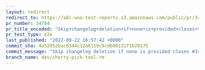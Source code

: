 ```yaml
---
layout: redirect
redirect_to: https://a8c-woo-test-reports.s3.amazonaws.com/public/pr/34784/e2e/index.html
pr_number: 34784
pr_title_encoded: "Skip+changelog+deletion+if+none+is+provided+closes+%2334604"
pr_test_type: e2e
last_published: "2022-09-22 16:57:42 +0000"
commit_sha: 4a52952bac0344c12a6119c9cd600131f1b20175
commit_message: "Skip changelog deletion if none is provided closes #34604"
branch_name: dev/cherry-pick-tool-rm
---
```

